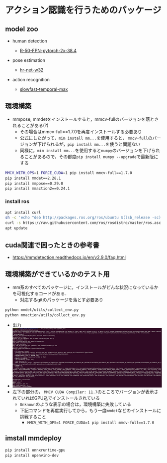 # アクション認識を行うためのパッケージ

## model zoo

- human detection
  - [R-50-FPN-pytorch-2x-38.4](https://download.openmmlab.com/mmdetection/v2.0/faster_rcnn/faster_rcnn_r50_fpn_2x_coco/faster_rcnn_r50_fpn_2x_coco_bbox_mAP-0.384_20200504_210434-a5d8aa15.pth)

- pose estimation
  - [hr-net-w32](https://download.openmmlab.com/mmpose/top_down/hrnet/hrnet_w32_coco_256x192-c78dce93_20200708.pth)

- action recognition
  - [slowfast-temporal-max](https://download.openmmlab.com/mmaction/detection/ava/slowfast_temporal_max_focal_alpha3_gamma1_kinetics_pretrained_r50_8x8x1_cosine_10e_ava22_rgb/slowfast_temporal_max_focal_alpha3_gamma1_kinetics_pretrained_r50_8x8x1_cosine_10e_ava22_rgb-345618cd.pth)

## 環境構築

- mmpose, mmdetをインストールすると，mmcv-fullのバージョンを落とされることがある(?)
  - その場合はmmcv-full==1.7.0を再度インストールする必要あり
  - 公式にしたがって，`mim install mm...`を使用すると， `mmcv-full`のバージョンが下げられるが，`pip install mm...`を使うと問題ない
  - 同様に，`mim install mm...`を使用すると`numpy`のバージョンを下げられることがあるので，その都度`pip install numpy --upgrade`で最新版にする

```bash
MMCV_WITH_OPS=1 FORCE_CUDA=1 pip install mmcv-full==1.7.0
pip install mmdet==2.28.1
pip install mmpose==0.29.0
pip install mmaction2==0.24.1
```

### install ros

```bash
apt install curl
sh -c 'echo "deb http://packages.ros.org/ros/ubuntu $(lsb_release -sc) main" > /etc/apt/sources.list.d/ros-latest.list'
curl -s https://raw.githubusercontent.com/ros/rosdistro/master/ros.asc | apt-key add -
apt update
```

## cuda関連で困ったときの参考書

- <https://mmdetection.readthedocs.io/en/v2.9.0/faq.html>

## 環境構築ができているかのテスト用

- mm系のすべてのパッケージに，インストールがどんな状況になっているかを可視化するコードがある．
  - 対応するgitのパッケージを落とす必要あり

```bash
python mmdet/utils/collect_env.py
python mmaction/utils/collect_env.py
```

- 出力
- ![mmdet_result](./assets/setup/Screenshot%20from%202023-02-27%2004-09-03.png)
- 左下の部分の， `MMCV CUDA Compiler: 11.7`のところでバージョンが表示されていればGPU込でインストールされている
  - `Unknown`のような表示の場合は，環境構築に失敗している
  - 下記コマンドを再度実行してから，もう一度`mmdet`などのインストールに挑戦すること
    - `MMCV_WITH_OPS=1 FORCE_CUDA=1 pip install mmcv-full==1.7.0`

## imstall mmdeploy

```bash
pip install onnxruntime-gpu
pip install openvino-dev
```
